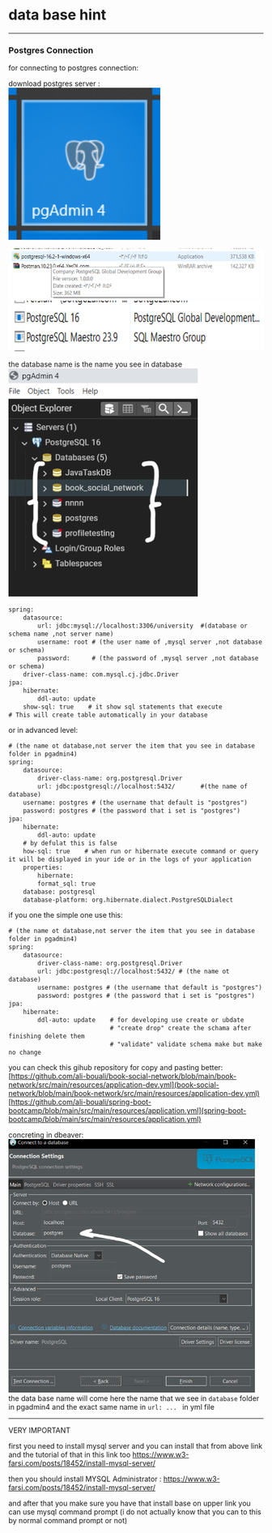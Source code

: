 # data base hint
*************
### **Postgres Connection**
for connecting to postgres connection:

download postgres server :           
<img alt="img_2.png" height="300" src="img_2.png"/>
       
<img alt="img_3.png" height="100" src="img_3.png"/>

<img alt="img_4.png" height="100" src="img_4.png"/>

the database name is the name you see in database          
<img alt="img.png" height="450" src="img.png"/>


    spring:
        datasource:
            url: jdbc:mysql://localhost:3306/university  #(database or schema name ,not server name)
            username: root # (the user name of ,mysql server ,not database or schema)
            password:      # (the password of ,mysql server ,not database or schema)
        driver-class-name: com.mysql.cj.jdbc.Driver
    jpa:
        hibernate:
            ddl-auto: update  
        show-sql: true    # it show sql statements that execute
    # This will create table automatically in your database


or in advanced level:

    # (the name ot database,not server the item that you see in database folder in pgadmin4)
    spring:
        datasource:
            driver-class-name: org.postgresql.Driver
            url: jdbc:postgresql://localhost:5432/       #(the name of database)
        username: postgres # (the username that default is "postgres")
        password: postgres # (the password that i set is "postgres")
    jpa:
        hibernate:
            ddl-auto: update
        # by defulat this is false
        how-sql: true    # when run or hibernate execute command or query  it will be displayed in your ide or in the logs of your application
        properties:
            hibernate:
            format_sql: true
        database: postgresql
        database-platform: org.hibernate.dialect.PostgreSQLDialect

if you one the simple one use this:

    # (the name ot database,not server the item that you see in database folder in pgadmin4)
    spring:
        datasource:
            driver-class-name: org.postgresql.Driver
            url: jdbc:postgresql://localhost:5432/ # (the name ot database)
            username: postgres # (the username that default is "postgres")
            password: postgres # (the password that i set is "postgres")
    jpa:
        hibernate:
            ddl-auto: update    # for developing use create or ubdate
                                # "create drop" create the schama after finishing delete them
                                # "validate" validate schema make but make no change


you can check this gihub repository for copy and pasting better:              
[https://github.com/ali-bouali/book-social-network/blob/main/book-network/src/main/resources/application-dev.yml](book-social-network/blob/main/book-network/src/main/resources/application-dev.yml)
[https://github.com/ali-bouali/spring-boot-bootcamp/blob/main/src/main/resources/application.yml](spring-boot-bootcamp/blob/main/src/main/resources/application.yml)



concreting in dbeaver:       
<img alt="img_1.png" height="500" src="img_1.png"/>              
the data base name will come here the name that we see in `database` folder in pgadmin4
and the exact same name in `url: ... ` in yml file

*********************
VERY IMPORTANT

first you need to install mysql server and you can install that from above link and the tutorial of that in this link too
https://www.w3-farsi.com/posts/18452/install-mysql-server/

then you should install MYSQL Administrator :
https://www.w3-farsi.com/posts/18452/install-mysql-server/

and after that you make sure you have that install base on upper link you can use mysql command prompt (i do not actually know that you can to this by normal command prompt or not)